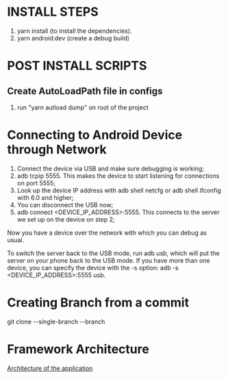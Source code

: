 # INSTALL STEPS


1. yarn install (to install the dependencies).
2. yarn android:dev (create a debug build)

# POST INSTALL SCRIPTS

## Create AutoLoadPath file in configs

1. run "yarn autload dump" on root of the project
# Connecting to Android Device through Network

1. Connect the device via USB and make sure debugging is working;
2. adb tcpip 5555. This makes the device to start listening for connections on port 5555;
3. Look up the device IP address with adb shell netcfg or adb shell ifconfig with 6.0 and higher;
4. You can disconnect the USB now;
5. adb connect <DEVICE_IP_ADDRESS>:5555. This connects to the server we set up on the device on step 2;

Now you have a device over the network with which you can debug as usual.

To switch the server back to the USB mode, run adb usb, which will put the server on your phone back to the USB mode. If you have more than one device, you can specify the device with the -s option: adb -s <DEVICE_IP_ADDRESS>:5555 usb.

# Creating Branch from a commit

git clone --single-branch --branch <branchname> <remote-repo>

# Framework Architecture

[Architecture of the application](docs/eo-arch.png)

